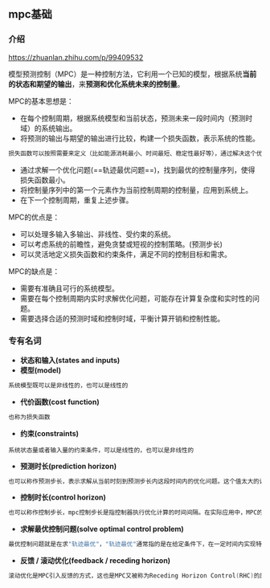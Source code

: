 ## mpc基础

### 介绍

https://zhuanlan.zhihu.com/p/99409532

模型预测控制（MPC）是一种控制方法，它利用一个已知的模型，根据系统**当前的状态和期望的输出**，来**预测和优化系统未来的控制量**。

MPC的基本思想是：

- 在每个控制周期，根据系统模型和当前状态，预测未来一段时间内（预测时域）的系统输出。
- 将预测的输出与期望的输出进行比较，构建一个损失函数，表示系统的性能。

```c
损失函数可以按照需要来定义（比如能源消耗最小、时间最短、稳定性最好等），通过解决这个优化问题得到该变量最优的输入路径或轨迹。通常都定义为（x-xr)的范数的平方
```

- 通过求解一个优化问题(==轨迹最优问题==)，找到最优的控制量序列，使得损失函数最小。
- 将控制量序列中的第一个元素作为当前控制周期的控制量，应用到系统上。
- 在下一个控制周期，重复上述步骤。

MPC的优点是：

- 可以处理多输入多输出、非线性、受约束的系统。
- 可以考虑系统的前瞻性，避免贪婪或短视的控制策略。(预测步长)
- 可以灵活地定义损失函数和约束条件，满足不同的控制目标和需求。

MPC的缺点是：

- 需要有准确且可行的系统模型。
- 需要在每个控制周期内实时求解优化问题，可能存在计算复杂度和实时性的问题。
- 需要选择合适的预测时域和控制时域，平衡计算开销和控制性能。

### 专有名词

- **状态和输入(states and inputs)**
- **模型(model)**

```c
系统模型既可以是非线性的，也可以是线性的
```

- **代价函数(cost function)**

```c
也称为损失函数
```

- **约束(constraints)**

```
系统状态量或者输入量的约束条件，可以是线性的，也可以是非线性的
```

- **预测时长(prediction horizon)**

```c
也可以称作预测步长，表示求解从当前时刻到预测步长内这段时间内的优化问题。这个值太大的话会浪费大量的算力，如果太小的话会影响控制效果(汽车刹车刹不住)
```

- **控制时长(control horizon)**

```c
也可以称作控制步长，mpc控制步长是指控制器执行优化计算的时间间隔。在实际应用中，MPC的控制步长通常由系统的采样时间确定。这意味着mpc控制器在每个采样时间间隔内执行一次优化计算。通常控制歩长会比采样时间快2-3歩
```

- **求解最优控制问题(solve optimal control problem)**

```c
最优控制问题就是在求"轨迹最优"，"轨迹最优"通常指的是在给定条件下，在一定时间内实现特定目标的最佳路径或轨迹。在机器人、飞行器、汽车等领域中，轨迹最优往往指的是在考虑各种限制条件（比如避障、能量消耗、时间限制等）的情况下，找到一条使得某种性能指标（比如能源消耗最小、时间最短、稳定性最好等）最优的路径或轨迹。通过优化算法和控制策略，可以找到满足这些条件的最佳轨迹。
```

- **反馈 / 滚动优化(feedback / receding horizon)**

```c
滚动优化是MPC引入反馈的方式，这也是MPC又被称为Receding Horizon Control(RHC)的原因。如果没有反馈，只做开环控制，那么系统才跑到一些奇怪的地方的时候，无法及时做出反应，会很危险。系统在有足够高频的反馈的情况下，可以及时调整。反之，如果抛弃了feedback，或者feedback的频率很低，就很可能造成危险。
```


